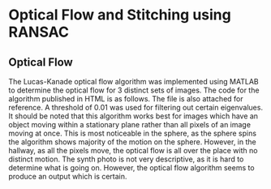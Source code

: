 # Optical Flow and Stitching using RANSAC

## Optical Flow
The Lucas-Kanade optical flow algorithm was implemented using MATLAB to determine the optical flow for 3 distinct sets of images. The code for the algorithm published in HTML is as follows. The file is also attached for reference.  A threshold of 0.01 was used for filtering out certain eigenvalues. It should be noted that this algorithm works best for images which have an object moving within a stationary plane rather than all pixels of an image moving at once. This is most noticeable in the sphere, as the sphere spins the algorithm shows majority of the motion on the sphere. However, in the hallway, as all the pixels move, the optical flow is all over the place with no distinct motion. The synth photo is not very descriptive, as it is hard to determine what is going on. However, the optical flow algorithm seems to produce an output which is certain. 
